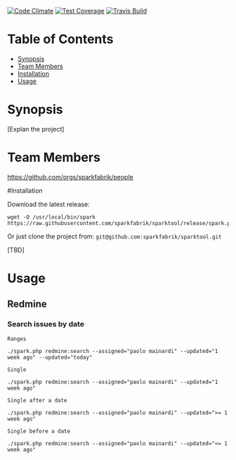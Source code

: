 [![Code Climate](https://codeclimate.com/github/sparkfabrik/sparktool/badges/gpa.svg)](https://codeclimate.com/github/sparkfabrik/sparktool)
[![Test Coverage](https://codeclimate.com/github/sparkfabrik/sparktool/badges/coverage.svg)](https://codeclimate.com/github/sparkfabrik/sparktool/coverage)
[![Travis Build](https://api.travis-ci.org/sparkfabrik/sparktool.svg?branch=develop)](https://travis-ci.org/sparkfabrik/sparktool)

# Table of Contents

* [Synopsis](#synopsis)
* [Team Members](#team-members)
* [Installation](#installation)
* [Usage](#usage)

# <a name="team-members"></a>Synopsis

[Explan the project]

# <a name="team-members"></a>Team Members

https://github.com/orgs/sparkfabrik/people

#<a name="installation"></a>Installation

Download the latest release:

```
wget -O /usr/local/bin/spark https://raw.githubusercontent.com/sparkfabrik/sparktool/release/spark.phar
```

Or just clone the project from: `git@github.com:sparkfabrik/sparktool.git`


[TBD]

# <a name="usage"></a>Usage

## Redmine

### Search issues by date

```
Ranges

./spark.php redmine:search --assigned="paolo mainardi" --updated="1 week ago" --updated="today"

Single

./spark.php redmine:search --assigned="paolo mainardi" --updated="1 week ago"

Single after a date

./spark.php redmine:search --assigned="paolo mainardi" --updated=">= 1 week ago"

Single before a date

./spark.php redmine:search --assigned="paolo mainardi" --updated="<= 1 week ago"
```
